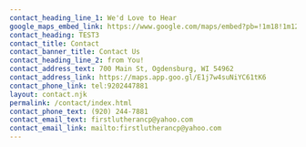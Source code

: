 ```yaml
---
contact_heading_line_1: We'd Love to Hear
google_maps_embed_link: https://www.google.com/maps/embed?pb=!1m18!1m12!1m3!1d2848.0713589696884!2d-89.03914592378068!3d44.45220797107539!2m3!1f0!2f0!3f0!3m2!1i1024!2i768!4f13.1!3m3!1m2!1s0x88019ebffb7afe27%3A0x9c6f20a10f0d4d31!2sFirst%20Lutheran%20Church!5e1!3m2!1sde!2sus!4v1748750954570!5m2!1sde!2sus
contact_heading: TEST3
contact_title: Contact
contact_banner_title: Contact Us
contact_heading_line_2: from You!
contact_address_text: 700 Main St, Ogdensburg, WI 54962
contact_address_link: https://maps.app.goo.gl/E1j7w4suNiYC61tK6
contact_phone_link: tel:9202447881
layout: contact.njk
permalink: /contact/index.html
contact_phone_text: (920) 244-7881
contact_email_text: firstlutherancp@yahoo.com
contact_email_link: mailto:firstlutherancp@yahoo.com
---
```


